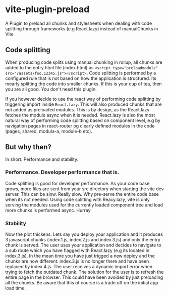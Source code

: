 # vite-plugin-preload

A Plugin to preload all chunks and stylesheets when dealing with code splitting through
frameworks (e.g React.lazy) instead of manualChunks in Vite

## Code splitting

When producing code splits using manual chunking in rollup, all chunks are added to
the entry html file (index.html) as `<script type="preloadmodule" src="/assets/foo.12345.js"></script>`.
Code splitting is performed by a configured rule that is not based on how the application is structured. Its mearly splitting the code into smaller chunks. If this is your cup of tea, then you are all good. You don't need this plugin.

If you however decide to use the react way of performing code splitting by triggering import inside `React.lazy`. This will also produced chunks that are not added as preloaded modules. This is by design, as the React.lazy fetches the module async when it is needed. React.lazy is also the most natural way of performing code splitting based on component level, e.g by navigation pages in react-router og clearly defined modules in the code (pages, shared, modula-a, module-b etc).

## But why then?

In short. Performance and stability.

### Performance. Developer performance that is.

Code splitting is good for developer performance. As your code base grows, more files are sent from your
src directory when starting the vite dev server. This can be slow. Really slow. Why pre-serve the entire code base when its not needed. Using code splitting with Reacy.lazy, vite is only serving the modules used for the currently loaded component tree and load more chunks is performed async. Hurray

### Stability

Now the plot thickens. Lets say you deploy your application and it produces 3 javascript chunks (index.1.js, index.2.js and index.3.js) and only the entry chunk is served. The user uses your application and decides to navigate to a sub route which you have flagged with React.lazy (e.g its located in index.3.js). In the mean time you have just trigged a new deploy and the chunks are now different. index.3.js is no longer there and have been replaced by index.4.js. The user receives a dynamic import error when trying to fetch the outdated chunk. The solution for the user is to refresh the entire page in the browser. This could have been avoided by just preloading all the chunks. Be aware that this of course is a trade off on the initial app load time.
